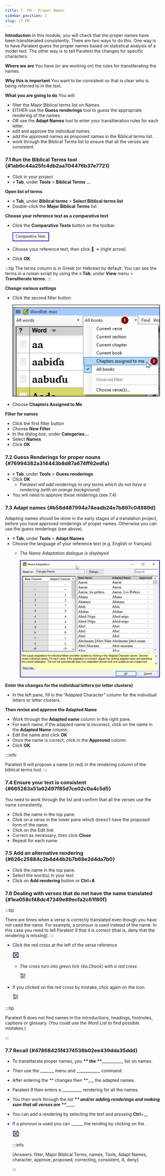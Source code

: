 ```yaml
---
title: 7. PN – Proper Names
sidebar_position: 1
slug: /7.PN
---
```




**Introduction**
In this module, you will check that the proper names have been transliterated consistently. There are two ways to do this. One way is to have Paratext guess the proper names based on statistical analysis of a model text. The other way is to tell Paratext the changes for specific characters.


**Where we are**
You have (or are working on) the rules for transliterating the names.


**Why this is important**
You want to be consistent so that is clear who is being referred to in the text.


**What you are going to do**
You will:

- filter the Major Biblical terms list on Names.
- EITHER use the **Guess renderings** tool to guess the appropriate rendering of the names.
- OR use the **Adapt Names** tool to enter your transliteration rules for each letter.
- edit and approve the individual names.
- add the approved names as proposed names in the Biblical terms list.
- work through the Biblical Terms list to ensure that all the verses are consistent.

### 7.1 Run the Biblical Terms tool {#1ab6c44a25fc4db2aa704476b37e7721}

- Click in your project
- **≡ Tab**, under **Tools** &gt; **Biblical Terms …**

**Open list of terms**

- **≡ Tab**, under **Biblical terms** &gt; **Select Biblical terms list**
- Double-click the **Major Biblical Terms** list

**Choose your reference text as a comparative text**

- Click the **Comparative Texts** button on the toolbar.

	![](/notion_imgs/570661182.png)

- Choose your reference text, then click **** → (right arrow).
- Click **OK**.

:::tip The terms column is in Greek (or Hebrew) by default. You can see the terms in a roman script by using the **≡ Tab**, under **View** menu &gt; **Transliterate terms**. :::


**Change various settings**

- Click the second filter button

	![](/notion_imgs/1982983145.png)

- Choose **Chapters Assigned to Me**

**Filter for names**

- Click the first filter button
- Choose **New Filter**
- In the dialog box, under **Categories…**
- Select **Names**
- Click **OK**

### 7.2 Guess Renderings for proper nouns {#76994382a314443b8d87a674ff62edfa}

- **≡ Tab**, under **Tools** &gt; **Guess renderings**
- Click **OK**
	- _Paratext will add renderings to any terms which do not have a rendering (with an orange background)_
- You will need to approve these renderings (see 7.4)

### 7.3 Adapt names {#b58d487994a74eadb24e7b897c04989d}


Adapting names should be done in the early stages of a translation project, before you have approved renderings of proper names. Otherwise you can use the guess renderings (see above).

- **≡ Tab**, under **Tools** &gt; **Adapt Names**
- Choose the language of your reference text (e.g. English or français)
	- _The Name Adaptation dialogue is displayed_

		![](/notion_imgs/994539435.png)


**Enter the changes for the individual letters (or letter clusters)**

- In the left pane, fill in the “Adapted Character” column for the individual letters or letter clusters.

**Then revise and approve the Adapted Name**

- Work through the **Adapted name** column in the right pane.
- For each name, if the adapted name is incorrect, click on the name in the **Adapted Name** column,
- Edit the name and click **OK**
- Once the name is correct, click in the **Approved** column.
- Click **OK**.

:::info


Paratext 9 will propose a name (in red) in the rendering column of the biblical terms tool. :::


### 7.4 Ensure your text is consistent {#665283a51a62497f85d7ce02c0a4c5d5}


You need to work through the list and confirm that all the verses use the name consistently.

- Click the name in the top pane.
- Click on a verse in the lower pane which doesn’t have the proposed form of the name.
- Click on the Edit link
- Correct as necessary, then click **Close**
- Repeat for each name.

### 7.5 Add an alternative rendering {#626c25884c2b4d44b2b7b69e2d4da7b0}

- Click the name in the top pane.
- Select the word(s) in your text
- Click on **Add rendering** button or **Ctrl**+**A**

### 7.6 Dealing with verses that do not have the name translated {#1ea058cf48dc47349e89ecfa2c61f80f}


:::tip


There are times when a verse is correctly translated even though you have not used the name. For example, a pronoun is used instead of the name. In this case you need to tell Paratext 9 that it is correct (that is, deny that the rendering is missing). :::

- Click the red cross at the left of the verse reference

	![](/notion_imgs/1232517919.png)

	- _The cross turn into green tick (4a.Check) with a red cross_ .

		![](/notion_imgs/1361038144.png)

- If you clicked on the red cross by mistake, click again on the icon

	![](/notion_imgs/1361038144.png)


:::tip


Paratext 9 does not find names in the introductions, headings, footnotes, captions or glossary. (You could use the Word List to find possible mistakes.) 


:::


### 7.7 Recall {#47868425f4374538b02ee439dda35ddd}

- To transliterate proper names, you _____**_ the _**________________ list on names.
- Then use the _______ menu and ____________ command.
- After entering the _**_ changes then _**____ the adapted names.
- Paratext 9 then enters a __________ rendering for all the names.
- You then work through the list _____**__ and/or adding renderings and making sure that all verses are __**_________.
- You can add a rendering by selecting the text and pressing **Ctrl**+__.
- If a pronoun is used you can ______ the rending by clicking on the .

	![](/notion_imgs/1232517919.png)


	:::info


	[Answers: filter, Major Biblical Terms, names, Tools, Adapt Names, character, approve, proposed, correcting, consistent, A, deny] 


	:::

